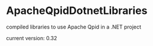 # ApacheQpidDotnetLibraries
compiled libraries to use Apache Qpid in a .NET project

current version: 0.32